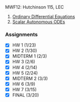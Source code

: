 MWF12: Hutchinson 115, LEC
1. [Ordinary Differential Equations](Ordinary%20Differential%20Equations.md)
2. [Scalar Autonomous ODEs](Scalar%20Autonomous%20ODEs.md)
### Assignments
- [x] HW 1 (1/23)
- [x] HW 2 (1/30)
- [x] MIDTERM 1 (2/3)
- [x] HW 3 (2/6)
- [x] HW 4 (2/14)
- [x] HW 5 (2/24)
- [x] MIDTERM 2 (3/3)
- [x] HW 6 (3/9)
- [x] HW 7 (3/15)
- [x] FINAL (3/20)